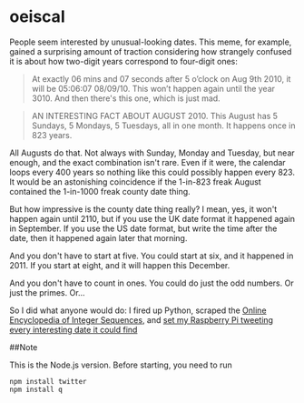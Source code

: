 oeiscal
=======

People seem interested by unusual-looking dates. This meme, for example, gained a surprising amount of traction considering how strangely confused it is about how two-digit years correspond to four-digit ones:

> At exactly 06 mins and 07 seconds after 5 o’clock on Aug 9th 2010, it will be 05:06:07 08/09/10. This won’t happen again until the year 3010.
And then there's this one, which is just mad.

> AN INTERESTING FACT ABOUT AUGUST 2010. This August has 5 Sundays, 5 Mondays, 5 Tuesdays, all in one month. It happens once in 823 years.

All Augusts do that. Not always with Sunday, Monday and Tuesday, but near enough, and the exact combination isn't rare. Even if it were, the calendar loops every 400 years so nothing like this could possibly happen every 823. It would be an astonishing coincidence if the 1-in-823 freak August contained the 1-in-1000 freak county date thing.

But how impressive is the county date thing really? I mean, yes, it won't happen again until 2110, but if you use the UK date format it happened again in September. If you use the US date format, but write the time after the date, then it happened again later that morning.

And you don't have to start at five. You could start at six, and it happened in 2011. If you start at eight, and it will happen this December.

And you don't have to count in ones. You could do just the odd numbers. Or just the primes. Or...

So I did what anyone would do: I fired up Python, scraped the <a href="http://oeis.org/">Online Encyclopedia of Integer Sequences</a>, and <a href="http://twitter.com/823years">set my Raspberry Pi tweeting every interesting date it could find</a>

##Note

This is the Node.js version. Before starting, you need to run

    npm install twitter
    npm install q

